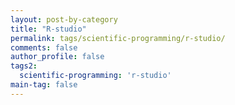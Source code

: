 ```yaml
---
layout: post-by-category
title: "R-studio"
permalink: tags/scientific-programming/r-studio/
comments: false
author_profile: false
tags2:
  scientific-programming: 'r-studio'
main-tag: false
---
```

